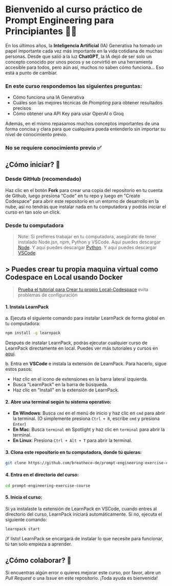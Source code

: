 # Bienvenido al curso práctico de Prompt Engineering para Principiantes 🤖🧾
En los últimos años, la **Inteligencia Artificial** (IA) Generativa ha tomado un papel importante cada vez más importante en la vida cotidiana de muchas personas. Desde que salió a la luz **ChatGPT**, la IA dejó de ser solo un concepto conocido por unos pocos y se convirtió en una herramienta accesible para todos, pero aún así, muchos no saben cómo funciona... Eso está a punto de cambiar.

### En este curso respondemos las siguientes preguntas:
- Cómo funciona una IA Generativa
- Cuáles son las mejores técnicas de *Prompting* para obtener resultados precisos
- Cómo obtener una API Key para usar OpenAI o Groq

Además, en el mismo repasamos muchos conceptos importantes de una forma concisa y clara para que cualquiera pueda entenderlo sin importar su nivel de conocimiento previo.

### No se requiere conocimiento previo ✅

## ¿Cómo iniciar?  🚀
### **Desde GitHub** (recomendado)
Haz clic en el botón **Fork** para crear una copia del repositorio en tu cuenta de Github, luego presiona  "Code" en tu repo y luego en "Create Codespace" para abrir este repositorio en un entorno de desarrollo en la nube, así no tendrás que instalar nada en tu computadora y podrás iniciar el curso en tan solo un click.

### **Desde tu computadora**
> Note: Si prefieres trabajar en tu computadora, asegúrate de tener instalado Node.jsn, npm, Python y VSCode. Aquí puedes descargar [Node](https://nodejs.org/). Y aquí puedes descargar [Python](https://www.python.org/). Y aquí puedes descargar [VSCode](https://code.visualstudio.com/).

## > Puedes crear tu propia maquina virtual como Codespace en Local usando Docker


>[Prueba el tutorial para Crear tu propio Local-Codespace](howTo-Local-Codespace/README_LocalCodespace.es.md) evita problemas de configuración

#### 1. Instala LearnPack
a. Ejecuta el siguiente comando para instalar LearnPack de forma global en tu computadora:
```bash
npm install -g learnpack
```
Después de instalar LearnPack, podrás ejecutar cualquier curso de LearnPack directamente en local. Puedes ver más tutoriales y cursos en [aquí](https://4geeks.com/interactive-exercises).

b. Entra en **VSCode** e instala la extensión de LearnPack. Para hacerlo, sigue estos pasos:
- Haz clic en el icono de extensiones en la barra lateral izquierda.
- Busca "LearnPack" en la barra de búsqueda.
- Haz clic en "Install" en la extensión de LearnPack.


#### 2. Abre una terminal según tu sistema operativo:
- **En Windows**: Busca `cmd` en el menú de inicio y haz clic en `cmd` para abrir la terminal. (O simplemente presiona `Ctrl + R`, escribe `cmd` y presiona `Enter`)
- **En Mac**: Busca `terminal` en Spotlight y haz clic en `terminal` para abrir la terminal.
- **En Linux**: Presiona `Ctrl + Alt + T` para abrir la terminal.

#### 3. Clona este repositorio en tu computadora, donde tú quieras:
```bash
git clone https://github.com/breatheco-de/prompt-engineering-exercise-course.git
```

#### 4. Entra en el directorio del curso:
```bash
cd prompt-engineering-exercise-course 
```

#### 5. Inicia el curso:
Si ya instalaste la extensión de LearnPack en VSCode, cuando entres al directorio del curso, LearnPack iniciará automáticamente. Si no, ejecuta el siguiente comando:

```bash
learnpack start
```
¡Y listo! LearnPack se encargará de instalar lo que necesite para funcionar, tú tan solo empieza a aprender.


## ¿Cómo colaborar? 🤝
Si encuentras algún error o quieres mejorar este curso, por favor, abre un *Pull Request* o una *Issue* en este repositorio. ¡Toda ayuda es bienvenida!

